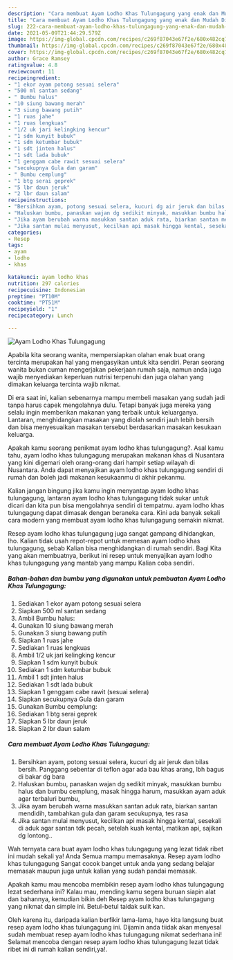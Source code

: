```yaml
---
description: "Cara membuat Ayam Lodho Khas Tulungagung yang enak dan Mudah Dibuat"
title: "Cara membuat Ayam Lodho Khas Tulungagung yang enak dan Mudah Dibuat"
slug: 222-cara-membuat-ayam-lodho-khas-tulungagung-yang-enak-dan-mudah-dibuat
date: 2021-05-09T21:44:29.579Z
image: https://img-global.cpcdn.com/recipes/c269f87043e67f2e/680x482cq70/ayam-lodho-khas-tulungagung-foto-resep-utama.jpg
thumbnail: https://img-global.cpcdn.com/recipes/c269f87043e67f2e/680x482cq70/ayam-lodho-khas-tulungagung-foto-resep-utama.jpg
cover: https://img-global.cpcdn.com/recipes/c269f87043e67f2e/680x482cq70/ayam-lodho-khas-tulungagung-foto-resep-utama.jpg
author: Grace Ramsey
ratingvalue: 4.8
reviewcount: 11
recipeingredient:
- "1 ekor ayam potong sesuai selera"
- "500 ml santan sedang"
- " Bumbu halus"
- "10 siung bawang merah"
- "3 siung bawang putih"
- "1 ruas jahe"
- "1 ruas lengkuas"
- "1/2 uk jari kelingking kencur"
- "1 sdm kunyit bubuk"
- "1 sdm ketumbar bubuk"
- "1 sdt jinten halus"
- "1 sdt lada bubuk"
- "1 genggam cabe rawit sesuai selera"
- "secukupnya Gula dan garam"
- " Bumbu cemplung"
- "1 btg serai geprek"
- "5 lbr daun jeruk"
- "2 lbr daun salam"
recipeinstructions:
- "Bersihkan ayam, potong sesuai selera, kucuri dg air jeruk dan bilas bersih. Panggang sebentar di teflon agar ada bau khas arang, lbh bagus di bakar dg bara"
- "Haluskan bumbu, panaskan wajan dg sedikit minyak, masukkan bumbu halus dan bumbu cemplung, masak hingga harum, masukkan ayam aduk agar terbaluri bumbu,"
- "Jika ayam berubah warna masukkan santan aduk rata, biarkan santan mendidih, tambahkan gula dan garam secukupnya, tes rasa"
- "Jika santan mulai menyusut, kecilkan api masak hingga kental, sesekali di aduk agar santan tdk pecah, setelah kuah kental, matikan api, sajikan dg lontong.."
categories:
- Resep
tags:
- ayam
- lodho
- khas

katakunci: ayam lodho khas 
nutrition: 297 calories
recipecuisine: Indonesian
preptime: "PT10M"
cooktime: "PT51M"
recipeyield: "1"
recipecategory: Lunch

---
```



![Ayam Lodho Khas Tulungagung](https://img-global.cpcdn.com/recipes/c269f87043e67f2e/680x482cq70/ayam-lodho-khas-tulungagung-foto-resep-utama.jpg)

Apabila kita seorang wanita, mempersiapkan olahan enak buat orang tercinta merupakan hal yang mengasyikan untuk kita sendiri. Peran seorang  wanita bukan cuman mengerjakan pekerjaan rumah saja, namun anda juga wajib menyediakan keperluan nutrisi terpenuhi dan juga olahan yang dimakan keluarga tercinta wajib nikmat.

Di era  saat ini, kalian sebenarnya mampu membeli masakan yang sudah jadi tanpa harus capek mengolahnya dulu. Tetapi banyak juga mereka yang selalu ingin memberikan makanan yang terbaik untuk keluarganya. Lantaran, menghidangkan masakan yang diolah sendiri jauh lebih bersih dan bisa menyesuaikan masakan tersebut berdasarkan masakan kesukaan keluarga. 



Apakah kamu seorang penikmat ayam lodho khas tulungagung?. Asal kamu tahu, ayam lodho khas tulungagung merupakan makanan khas di Nusantara yang kini digemari oleh orang-orang dari hampir setiap wilayah di Nusantara. Anda dapat menyajikan ayam lodho khas tulungagung sendiri di rumah dan boleh jadi makanan kesukaanmu di akhir pekanmu.

Kalian jangan bingung jika kamu ingin menyantap ayam lodho khas tulungagung, lantaran ayam lodho khas tulungagung tidak sukar untuk dicari dan kita pun bisa mengolahnya sendiri di tempatmu. ayam lodho khas tulungagung dapat dimasak dengan beraneka cara. Kini ada banyak sekali cara modern yang membuat ayam lodho khas tulungagung semakin nikmat.

Resep ayam lodho khas tulungagung juga sangat gampang dihidangkan, lho. Kalian tidak usah repot-repot untuk memesan ayam lodho khas tulungagung, sebab Kalian bisa menghidangkan di rumah sendiri. Bagi Kita yang akan membuatnya, berikut ini resep untuk menyajikan ayam lodho khas tulungagung yang mantab yang mampu Kalian coba sendiri.

<!--inarticleads1-->

##### Bahan-bahan dan bumbu yang digunakan untuk pembuatan Ayam Lodho Khas Tulungagung:

1. Sediakan 1 ekor ayam potong sesuai selera
1. Siapkan 500 ml santan sedang
1. Ambil  Bumbu halus:
1. Gunakan 10 siung bawang merah
1. Gunakan 3 siung bawang putih
1. Siapkan 1 ruas jahe
1. Sediakan 1 ruas lengkuas
1. Ambil 1/2 uk jari kelingking kencur
1. Siapkan 1 sdm kunyit bubuk
1. Sediakan 1 sdm ketumbar bubuk
1. Ambil 1 sdt jinten halus
1. Sediakan 1 sdt lada bubuk
1. Siapkan 1 genggam cabe rawit (sesuai selera)
1. Siapkan secukupnya Gula dan garam
1. Gunakan  Bumbu cemplung:
1. Sediakan 1 btg serai geprek
1. Siapkan 5 lbr daun jeruk
1. Siapkan 2 lbr daun salam




<!--inarticleads2-->

##### Cara membuat Ayam Lodho Khas Tulungagung:

1. Bersihkan ayam, potong sesuai selera, kucuri dg air jeruk dan bilas bersih. Panggang sebentar di teflon agar ada bau khas arang, lbh bagus di bakar dg bara
1. Haluskan bumbu, panaskan wajan dg sedikit minyak, masukkan bumbu halus dan bumbu cemplung, masak hingga harum, masukkan ayam aduk agar terbaluri bumbu,
1. Jika ayam berubah warna masukkan santan aduk rata, biarkan santan mendidih, tambahkan gula dan garam secukupnya, tes rasa
1. Jika santan mulai menyusut, kecilkan api masak hingga kental, sesekali di aduk agar santan tdk pecah, setelah kuah kental, matikan api, sajikan dg lontong..




Wah ternyata cara buat ayam lodho khas tulungagung yang lezat tidak ribet ini mudah sekali ya! Anda Semua mampu memasaknya. Resep ayam lodho khas tulungagung Sangat cocok banget untuk anda yang sedang belajar memasak maupun juga untuk kalian yang sudah pandai memasak.

Apakah kamu mau mencoba membikin resep ayam lodho khas tulungagung lezat sederhana ini? Kalau mau, mending kamu segera buruan siapin alat dan bahannya, kemudian bikin deh Resep ayam lodho khas tulungagung yang nikmat dan simple ini. Betul-betul taidak sulit kan. 

Oleh karena itu, daripada kalian berfikir lama-lama, hayo kita langsung buat resep ayam lodho khas tulungagung ini. Dijamin anda tiidak akan menyesal sudah membuat resep ayam lodho khas tulungagung nikmat sederhana ini! Selamat mencoba dengan resep ayam lodho khas tulungagung lezat tidak ribet ini di rumah kalian sendiri,ya!.

